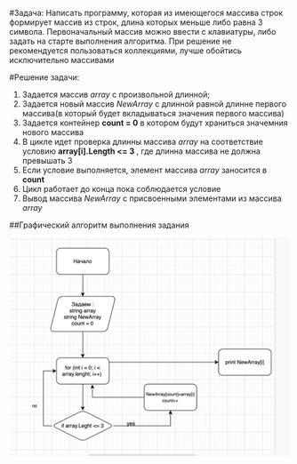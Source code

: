 #Задача:
Написать программу, которая из имеющегося массива строк формирует массив из строк, длина которых меньше либо равна 3 символа. Первоначальный массив можно ввести с клавиатуры, либо задать на старте выполнения алгоритма. При решение не рекомендуется пользоваться коллекциями, лучше обойтись исключительно массивами

#Решение задачи:

1. Задается массив *array* с произвольной длинной;
2. Задается новый массив *NewArray* с длинной равной длинне первого массива(в который будет вкладываться значения первого массива)
3. Задается контейнер **count = 0** в котором будут храниться значемния нового массива
4. В цикле идет проверка длинны массива *array* на соответствие условию **array[i].Length <= 3** , где длинна массива не должна превышать 3 
4. Если условие выполняется, элемент массива *array* заносится в **count**
5. Цикл работает до конца пока соблюдается условие
6. Вывод массива *NewArray* с присвоенными элементами из массива *array*

##Графический алгоритм выполнения задания

![Графиический алгоритм решения задачи](/images/alg..jpeg)



